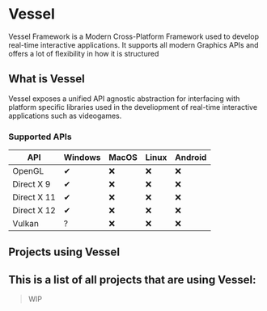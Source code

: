 # Vessel

Vessel Framework is a Modern Cross-Platform Framework used to develop real-time interactive applications. It supports all modern Graphics APIs and offers a lot of flexibility in how it is structured

## What is Vessel
Vessel exposes a unified API agnostic abstraction for interfacing with platform specific libraries used in the develiopment of real-time interactive applications such as videogames. 

### Supported APIs

| API | Windows | MacOS | Linux | Android |
|-|-|-|-|-|
| OpenGL | ✔ | ❌ | ❌ | ❌ |
| Direct X 9 | ✔ | ❌ | ❌ | ❌ |
| Direct X 11 | ✔ | ❌ | ❌ | ❌ |
| Direct X 12 | ✔ | ❌ | ❌ | ❌ |
| Vulkan | ? | ❌ | ❌ | ❌ |

## Projects using Vessel
This is a list of all projects that are using Vessel:
---

> WIP
